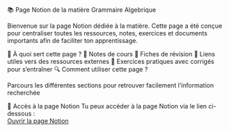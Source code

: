 📚 Page Notion de la matière Grammaire Algebrique

Bienvenue sur la page Notion dédiée à la matière.
Cette page a été conçue pour centraliser toutes les ressources, notes, exercices et documents importants afin de faciliter ton apprentissage.

🚀 À quoi sert cette page ?
📖 Notes de cours
📝 Fiches de révision
🔗 Liens utiles vers des ressources externes
🧩 Exercices pratiques avec corrigés pour s’entraîner
🔍 Comment utiliser cette page ?

Parcours les différentes sections pour retrouver facilement l’information recherchée

🔗 Accès à la page Notion
Tu peux accéder à la page Notion via le lien ci-dessous :  
[Ouvrir la page Notion](https://resolute-lifeboat-dd6.notion.site/ebd/26c86322f94980128870d255bd04cc96)
